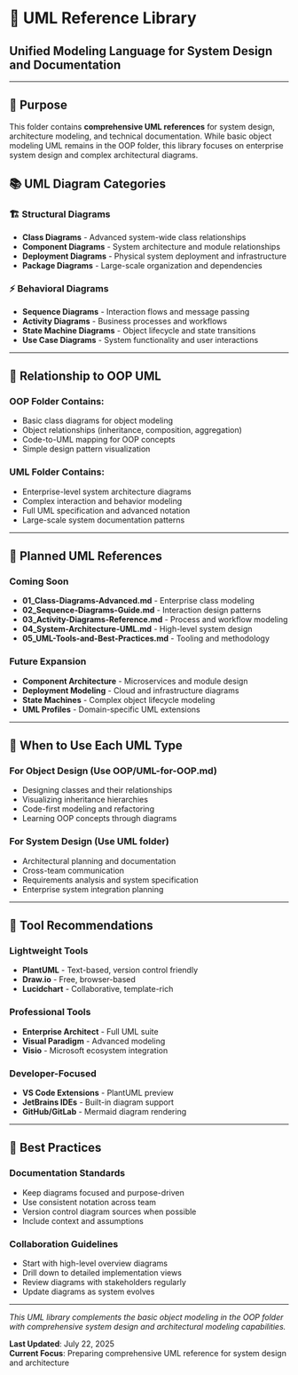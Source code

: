 # 🎨 UML Reference Library

## Unified Modeling Language for System Design and Documentation

---

## 🎯 Purpose

This folder contains **comprehensive UML references** for system design, architecture modeling, and technical documentation. While basic object modeling UML remains in the OOP folder, this library focuses on enterprise system design and complex architectural diagrams.

## 📚 UML Diagram Categories

### **🏗️ Structural Diagrams**

- **Class Diagrams** - Advanced system-wide class relationships
- **Component Diagrams** - System architecture and module relationships
- **Deployment Diagrams** - Physical system deployment and infrastructure
- **Package Diagrams** - Large-scale organization and dependencies

### **⚡ Behavioral Diagrams**

- **Sequence Diagrams** - Interaction flows and message passing
- **Activity Diagrams** - Business processes and workflows
- **State Machine Diagrams** - Object lifecycle and state transitions
- **Use Case Diagrams** - System functionality and user interactions

---

## 🔄 Relationship to OOP UML

### **OOP Folder Contains:**

- Basic class diagrams for object modeling
- Object relationships (inheritance, composition, aggregation)
- Code-to-UML mapping for OOP concepts
- Simple design pattern visualization

### **UML Folder Contains:**

- Enterprise-level system architecture diagrams
- Complex interaction and behavior modeling
- Full UML specification and advanced notation
- Large-scale system documentation patterns

---

## 🚀 Planned UML References

### **Coming Soon**

- **01_Class-Diagrams-Advanced.md** - Enterprise class modeling
- **02_Sequence-Diagrams-Guide.md** - Interaction design patterns
- **03_Activity-Diagrams-Reference.md** - Process and workflow modeling
- **04_System-Architecture-UML.md** - High-level system design
- **05_UML-Tools-and-Best-Practices.md** - Tooling and methodology

### **Future Expansion**

- **Component Architecture** - Microservices and module design
- **Deployment Modeling** - Cloud and infrastructure diagrams
- **State Machines** - Complex object lifecycle modeling
- **UML Profiles** - Domain-specific UML extensions

---

## 🎯 When to Use Each UML Type

### **For Object Design** (Use OOP/UML-for-OOP.md)

- Designing classes and their relationships
- Visualizing inheritance hierarchies
- Code-first modeling and refactoring
- Learning OOP concepts through diagrams

### **For System Design** (Use UML folder)

- Architectural planning and documentation
- Cross-team communication
- Requirements analysis and system specification
- Enterprise system integration planning

---

## 🔧 Tool Recommendations

### **Lightweight Tools**

- **PlantUML** - Text-based, version control friendly
- **Draw.io** - Free, browser-based
- **Lucidchart** - Collaborative, template-rich

### **Professional Tools**

- **Enterprise Architect** - Full UML suite
- **Visual Paradigm** - Advanced modeling
- **Visio** - Microsoft ecosystem integration

### **Developer-Focused**

- **VS Code Extensions** - PlantUML preview
- **JetBrains IDEs** - Built-in diagram support
- **GitHub/GitLab** - Mermaid diagram rendering

---

## 📝 Best Practices

### **Documentation Standards**

- Keep diagrams focused and purpose-driven
- Use consistent notation across team
- Version control diagram sources when possible
- Include context and assumptions

### **Collaboration Guidelines**

- Start with high-level overview diagrams
- Drill down to detailed implementation views
- Review diagrams with stakeholders regularly
- Update diagrams as system evolves

---

_This UML library complements the basic object modeling in the OOP folder with comprehensive system design and architectural modeling capabilities._

**Last Updated**: July 22, 2025  
**Current Focus**: Preparing comprehensive UML reference for system design and architecture

